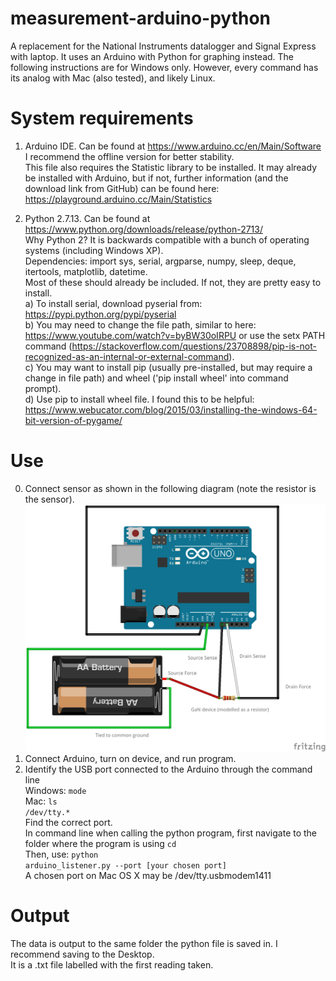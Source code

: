 # measurement-arduino-python
A replacement for the National Instruments datalogger and Signal Express with laptop. It uses an Arduino with Python for graphing instead. The following instructions are for Windows only. However, every command has its analog with Mac (also tested), and likely Linux.

# System requirements
1. Arduino IDE. Can be found at https://www.arduino.cc/en/Main/Software  
  I recommend the offline version for better stability.   
  This file also requires the Statistic library to be installed. It may already be installed with Arduino, but if not, further information (and the download link from GitHub) can be found here: https://playground.arduino.cc/Main/Statistics<br />

2. Python 2.7.13. Can be found at https://www.python.org/downloads/release/python-2713/  
  Why Python 2? It is backwards compatible with a bunch of operating systems (including Windows XP).  
  Dependencies: import sys, serial, argparse, numpy, sleep, deque, itertools, matplotlib, datetime.  
  Most of these should already be included. If not, they are pretty easy to install.  
  a) To install serial, download pyserial from: https://pypi.python.org/pypi/pyserial  
  b) You may need to change the file path, similar to here: https://www.youtube.com/watch?v=byBW30oIRPU or use the setx PATH command (https://stackoverflow.com/questions/23708898/pip-is-not-recognized-as-an-internal-or-external-command).  
  c) You may want to install pip (usually pre-installed, but may require a change in file path) and wheel ('pip install wheel' into command prompt).  
  d) Use pip to install wheel file. I found this to be helpful: https://www.webucator.com/blog/2015/03/installing-the-windows-64-bit-version-of-pygame/  
  
# Use
0. Connect sensor as shown in the following diagram (note the resistor is the sensor).
![alt text](https://github.com/jeremygilly/measurement-arduino-python/blob/master/GaN%20Circuit%20layout.png)
1. Connect Arduino, turn on device, and run program.<br />
2. Identify the USB port connected to the Arduino through the command line<br />
Windows: <code>mode</code><br />
Mac: <code>ls /dev/tty.*</code><br />
Find the correct port.<br />
In command line when calling the python program, first navigate to the folder where the program is using <code>cd</code><br />
Then, use: <code>python arduino_listener.py --port [your chosen port]</code><br />
A chosen port on Mac OS X may be /dev/tty.usbmodem1411<br />
  
# Output
The data is output to the same folder the python file is saved in. I recommend saving to the Desktop. <br />
It is a .txt file labelled with the first reading taken.<br />
